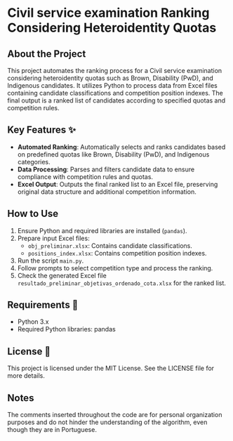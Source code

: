 # Civil service examination Ranking Considering Heteroidentity Quotas

## About the Project
This project automates the ranking process for a Civil service examination considering heteroidentity quotas such as Brown, Disability (PwD), and Indigenous candidates. It utilizes Python to process data from Excel files containing candidate classifications and competition position indexes. The final output is a ranked list of candidates according to specified quotas and competition rules.

## Key Features ✨
* **Automated Ranking**: Automatically selects and ranks candidates based on predefined quotas like Brown, Disability (PwD), and Indigenous categories.
* **Data Processing**: Parses and filters candidate data to ensure compliance with competition rules and quotas.
* **Excel Output**: Outputs the final ranked list to an Excel file, preserving original data structure and additional competition information.

## How to Use
1. Ensure Python and required libraries are installed (`pandas`).
2. Prepare input Excel files:
   - `obj_preliminar.xlsx`: Contains candidate classifications.
   - `positions_index.xlsx`: Contains competition position indexes.
3. Run the script `main.py`.
4. Follow prompts to select competition type and process the ranking.
5. Check the generated Excel file `resultado_preliminar_objetivas_ordenado_cota.xlsx` for the ranked list.

## Requirements 🧰
- Python 3.x
- Required Python libraries: pandas

## License 📄
This project is licensed under the MIT License. See the LICENSE file for more details.

## Notes
The comments inserted throughout the code are for personal organization purposes and do not hinder the understanding of the algorithm, even though they are in Portuguese.
